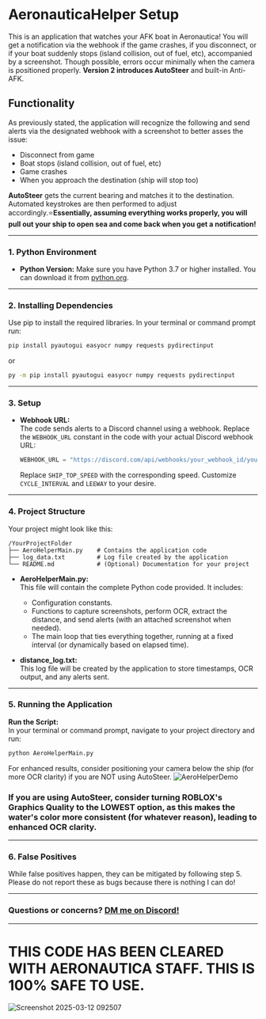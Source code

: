 # AeronauticaHelper Setup
This is an application that watches your AFK boat in Aeronautica! You will get a notification via the webhook if the game crashes, if you disconnect, or if your boat suddenly stops (island collision, out of fuel, etc), accompanied by a screenshot. Though possible, errors occur minimally when the camera is positioned properly. **Version 2 introduces AutoSteer** and built-in Anti-AFK.

## Functionality

As previously stated, the application will recognize the following and send alerts via the designated webhook with a screenshot to better asses the issue:
- Disconnect from game
- Boat stops (island collision, out of fuel, etc)
- Game crashes
- When you approach the destination (ship will stop too)

**AutoSteer** gets the current bearing and matches it to the destination. Automated keystrokes are then performed to adjust accordingly.⭐**Essentially, assuming everything works properly, you will pull out your ship to open sea and come back when you get a notification!**

---

### 1. **Python Environment**

- **Python Version:** 
  Make sure you have Python 3.7 or higher installed. You can download it from [python.org](https://www.python.org/downloads/).

---

### 2. **Installing Dependencies**

Use pip to install the required libraries. In your terminal or command prompt run:

```bash
pip install pyautogui easyocr numpy requests pydirectinput
```
or
```bash
py -m pip install pyautogui easyocr numpy requests pydirectinput
```
---

### 3. **Setup**

- **Webhook URL:**  
  The code sends alerts to a Discord channel using a webhook. Replace the `WEBHOOK_URL` constant in the code with your actual Discord webhook URL:
  ```python
  WEBHOOK_URL = "https://discord.com/api/webhooks/your_webhook_id/your_webhook_token"
  ```
  Replace `SHIP_TOP_SPEED` with the corresponding speed. Customize `CYCLE_INTERVAL` and `LEEWAY` to your desire.
---

### 4. **Project Structure**

Your project might look like this:
```
/YourProjectFolder
├── AeroHelperMain.py    # Contains the application code
├── log_data.txt         # Log file created by the application
└── README.md            # (Optional) Documentation for your project
```

- **AeroHelperMain.py:**  
  This file will contain the complete Python code provided. It includes:
  - Configuration constants.
  - Functions to capture screenshots, perform OCR, extract the distance, and send alerts (with an attached screenshot when needed).
  - The main loop that ties everything together, running at a fixed interval (or dynamically based on elapsed time).

- **distance_log.txt:**  
  This log file will be created by the application to store timestamps, OCR output, and any alerts sent.

---

### 5. **Running the Application**

**Run the Script:**  
   In your terminal or command prompt, navigate to your project directory and run:
   ```bash
   python AeroHelperMain.py
   ```

  For enhanced results, consider positioning your camera below the ship (for more OCR clarity) if you are NOT using AutoSteer.
  ![AeroHelperDemo](https://github.com/user-attachments/assets/9446c1ef-afa7-4377-a426-c6cf99e3c2a9)


  ### If you are using AutoSteer, consider turning ROBLOX's Graphics Quality to the LOWEST option, as this makes the water's color more consistent (for whatever reason), leading to enhanced OCR clarity.

---

### 6. **False Positives**
  While false positives happen, they can be mitigated by following step 5. Please do not report these as bugs because there is nothing I can do!

---

### Questions or concerns? [DM me on Discord!](https://discord.gg/3adphMca)

---

# THIS CODE HAS BEEN CLEARED WITH AERONAUTICA STAFF. THIS IS 100% SAFE TO USE.
![Screenshot 2025-03-12 092507](https://github.com/user-attachments/assets/0778f8ec-c958-479e-938d-5bea5166b56b)
